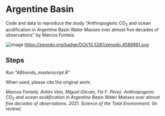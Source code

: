 # Argentine Basin
Code and data to reproduce the study "Anthropogenic CO<sub>2</sub> and ocean acidification in Argentine Basin Water Masses over almost five decades of observations" by Marcos Fontela.


![image](https://user-images.githubusercontent.com/17079604/110437029-d4ed8c00-80ac-11eb-9575-87b301ce3a5f.png) https://zenodo.org/badge/DOI/10.5281/zenodo.4589961.svg


## Steps
Run *"ABtrends_masterscript.R"*

When used, please cite the original work: 


*Marcos Fontela, Antón Velo, Miguel Gilcoto, Fiz F. Pérez. Anthropogenic CO<sub>2</sub> and ocean acidification in Argentine Basin Water Masses over almost five decades of observations. 2021. Science of the Total Environment. (In review)*

